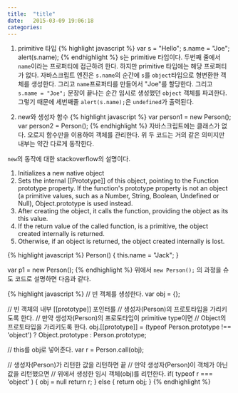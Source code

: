 ```yaml
---
title:  "title"
date:   2015-03-09 19:06:18
categories: 
---
```


1. primitive 타입
{% highlight javascript %}
var s = "Hello";
s.name = "Joe";
alert(s.name);
{% endhighlight %}
s는 primitive 타입이다. 두번째 줄에서 `name`이라는 프로퍼티에 접근하려 한다. 하지만 primitive 타입에는 해당 프로퍼티가 없다. 자바스크립트 엔진은 `s.name`의 순간에 `s`를 `object`타입으로 형변환한 객체를 생성한다. 그리고 `name`프로퍼티를 만들어서 "Joe"를 할당한다. 그리고 `s.name = "Joe";` 문장이 끝나는 순간 임시로 생성했던 `object` 객체를 파괴한다.  
그렇기 때문에 세번째줄 `alert(s.name);`은 `undefined`가 출력된다.  
  
2. new와 생성자 함수
{% highlight javascript %}
var person1 = new Person();
var person2 = Person();
{% endhighlight %}
자바스크립트에는 클래스가 없다. 오로지 함수만을 이용하여 객체를 관리한다. 위 두 코드는 거의 같은 의미지만 내부는 약간 다르게 동작한다.

`new`의 동작에 대한 stackoverflow의 설명이다.

1. Initializes a new native object
2. Sets the internal [[Prototype]] of this object, pointing to the Function prototype property.
    If the function's prototype property is not an object (a primitive values, such as a Number, String, Boolean, Undefined or Null), Object.prototype is used instead.
3. After creating the object, it calls the function, providing the object as its this value.
4. If the return value of the called function, is a primitive, the object created internally is returned.
5. Otherwise, if an object is returned, the object created internally is lost.


{% highlight javascript %}
Person() {
  this.name = "Jack";
}

var p1 = new Person();
{% endhighlight %}
위에서 `new Person();` 의 과정을 슈도 코드로 설명하면 다음과 같다.

{% highlight javascript %}
// 빈 객체를 생성한다.
var obj = {};

// 빈 객체의 내부 [[prototype]] 포인터를
// 생성자(Person)의 프로토타입을 가리키도록 한다.
// 만약 생성자(Person)의 프로토타입이 primitive type이면
// Object의 프로토타입을 가리키도록 한다.
obj.[[prototype]] = (typeof Person.prototype !== 'object')
    ? Object.prototype : Person.prototype;

// this를 obj로 넣어준다.
var r = Person.call(obj);

// 생성자(Person)가 리턴한 값을 리턴하면 끝
// 만약 생성자(Person)이 객체가 아닌 값을 리턴했으면
// 위에서 생성한 임시 객체(obj)를 리턴한다.
if( typeof r === 'object' ) {
  obj = null
  return r;
} else {
  return obj;
}
{% endhighlight %}